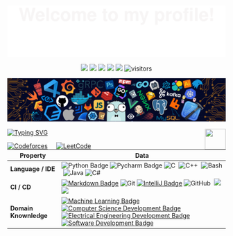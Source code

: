 ![](assest/Bottom_up.svg)

<p align="center">
    <a href="https://github.com/nafiulhaqueinan/nafiulhaqueinan"><img src="https://img.shields.io/badge/status-updating-brightgreen.svg"></a>
    <a href="https://github.com/python/cpython"><img src="https://img.shields.io/badge/Python-3.12-FF1493.svg"></a>
    <a href="https://github.com/nafiulhaqueinan/nafiulhaqueinan/graphs/contributors"><img src="https://img.shields.io/github/contributors/BEPb/BEPb?color=blue"></a>
    <a href="https://github.com/nafiulhaqueinan/nafiulhaqueinan/stargazers"><img src="https://img.shields.io/github/stars/nafiulhaqueinan/nafiulhaqueinan.svg?logo=github"></a>
    <a href="https://github.com/nafiulhaqueinan/nafiulhaqueinan/network/members"><img src="https://img.shields.io/github/forks/nafiulhaqueinan/nafiulhaqueinan.svg?color=blue&logo=github"></a>
    <img src="https://visitor-badge.laobi.icu/badge?page_id=nafiulhaqueinan" alt="visitors"/>   
</p>

![](./src/header_.png)

<a href="https://isocpp.org/">
  <img src="https://upload.wikimedia.org/wikipedia/commons/1/18/ISO_C%2B%2B_Logo.svg" align="right" height="48" width="48">
</a>


<!--   my-ticker -->    
[![Typing SVG](https://readme-typing-svg.herokuapp.com?color=%2336BCF7&center=true&vCenter=true&width=600&lines=Hi+there+👋,+I+am+Md.+Nafiul+Haque;+Welcome+to+My+Profile!;+CSE+Student;+Competitive+Programming+Enthusiast;+Active+on+Codeforces+and+LeetCode;+Currently+Learning+AI;+Always+Learning+New+Things)](https://git.io/typing-svg)


<a href="https://codeforces.com/profile/Lazy__wizard" style="float: left; margin-right: 20px;">
  <img src="https://sta.codeforces.com/s/54863/images/codeforces-logo-with-telegram.png" alt="Codeforces" height="50" width="150">
</a>

<a href="https://leetcode.com/u/lazywizad/" style="float: left;">
  <img src="https://upload.wikimedia.org/wikipedia/commons/1/19/LeetCode_logo_black.png" alt="LeetCode" height="50" width="50">
</a>


| Property                                        | Data                                                                                                                                                                                                                                                                                                                                                                                                                                                                                                                                                                                                                                                                                                                                                                                                                                                                                                                                                                                                                                                                                                                                                                                                                                                                                                                                                                                                                                                                                                                                                                                                                                                                                                                                                                                                                                                                                                                                                                  |
|-------------------------------------------------|-----------------------------------------------------------------------------------------------------------------------------------------------------------------------------------------------------------------------------------------------------------------------------------------------------------------------------------------------------------------------------------------------------------------------------------------------------------------------------------------------------------------------------------------------------------------------------------------------------------------------------------------------------------------------------------------------------------------------------------------------------------------------------------------------------------------------------------------------------------------------------------------------------------------------------------------------------------------------------------------------------------------------------------------------------------------------------------------------------------------------------------------------------------------------------------------------------------------------------------------------------------------------------------------------------------------------------------------------------------------------------------------------------------------------------------------------------------------------------------------------------------------------------------------------------------------------------------------------------------------------------------------------------------------------------------------------------------------------------------------------------------------------------------------------------------------------------------------------------------------------------------------------------------------------------------------------------------------------|
| **Language / IDE**                              | ![Python Badge](https://img.shields.io/badge/-Python-3776AB?style=flat&logo=Python&logoColor=white) ![Pycharm Badge](https://img.shields.io/badge/-Pycharm-3776AB?style=flat&logo=Pycharm&logoColor=white) ![C](https://img.shields.io/badge/-C-66CC66?style=flat&logo=C&logoColor=A8B9CC)&nbsp; ![C++](https://img.shields.io/badge/-C++-66CC66?style=flat&logo=C%2B%2B&logoColor=00599C)&nbsp; ![Bash](https://img.shields.io/badge/-Bash-444444?style=flat&logo=GnuBash)&nbsp;![Java](https://img.shields.io/badge/-Java-007396?style=flat&logo=Java&logoColor=white)&nbsp;![C#](https://img.shields.io/badge/-C%23-239120?style=flat&logo=Csharp&logoColor=white)&nbsp;                                                                                                                                                                                                                                                                                                                                                                                                                                                                                                                                                                                                                                                                                                                                                                                                                                                                                                                                                                                                                                                                                                                                                                                                                                            |
| **CI / CD**                                     | [![Markdown Badge](https://img.shields.io/badge/-Markdown-2088FF?style=flat&logo=Markdown&logoColor=white)](https://github.com/nafiulhaqueinan/nafiulhaqueinan) ![Git](https://img.shields.io/badge/-Git-004400?style=flat&logo=git)&nbsp;[![IntelliJ Badge](https://img.shields.io/badge/-IntelliJ_IDEA-000000?style=flat&logo=IntelliJIDEA&logoColor=pink)](https://www.jetbrains.com/idea/) ![GitHub](https://img.shields.io/badge/-GitHub-444444?style=flat&logo=github)&nbsp; [![](https://img.shields.io/badge/-PyCharm-000000?style=flat-square&logo=pycharm&logoColor=white)](https://www.jetbrains.com/pycharm/) [![](https://img.shields.io/badge/-VS_Code-007ACC?style=flat-square&logo=visual-studio-code&logoColor=white)](https://code.visualstudio.com)|                                                                                                                                                                                                                                                                                                                                                                                                                                                                                                                                                                                                                                                                                                                                                                                                                                                                                                                                                                                                                                                                                                                                                                                                                                                                                                    |
| **Domain Knownledge**                           | [![Machine Learning Badge](https://img.shields.io/badge/-Machine%20Learning-01D277?style=flat&logoColor=white)](https://github.com/BEPb/BEPb) [![Computer Science Development Badge](https://img.shields.io/badge/-Computer%20Science-FAB040?style=flat&logoColor=white)](https://github.com/search?q=user%3ABEPb&type=Repositories) [![Electrical Engineering Development Badge](https://img.shields.io/badge/-Electrical%20Engineering-4C8CBF?style=flat&logoColor=white)](https://github.com/search?q=user%3ABEPb&type=Repositories) [![Software Development Badge](https://img.shields.io/badge/-Software%20Development-FF6600?style=flat&logoColor=white)](https://github.com/search?q=user%3ABEPb&type=Repositories)
